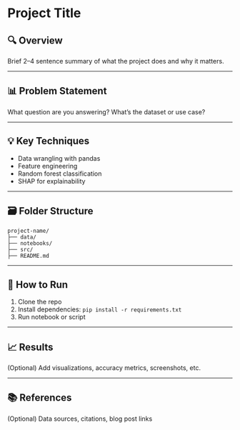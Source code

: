 # Project Title

## 🔍 Overview

Brief 2–4 sentence summary of what the project does and why it matters.

-------------------------------------------------------------------------------

## 📊 Problem Statement

What question are you answering? What’s the dataset or use case?

-------------------------------------------------------------------------------

## 💡 Key Techniques

- Data wrangling with pandas
- Feature engineering
- Random forest classification
- SHAP for explainability

-------------------------------------------------------------------------------

## 🗃️ Folder Structure

```
project-name/
├── data/
├── notebooks/
├── src/
├── README.md
```

-------------------------------------------------------------------------------

## 🚀 How to Run

1. Clone the repo
2. Install dependencies: `pip install -r requirements.txt`
3. Run notebook or script

-------------------------------------------------------------------------------

## 📈 Results

(Optional) Add visualizations, accuracy metrics, screenshots, etc.

-------------------------------------------------------------------------------

## 📚 References

(Optional) Data sources, citations, blog post links


